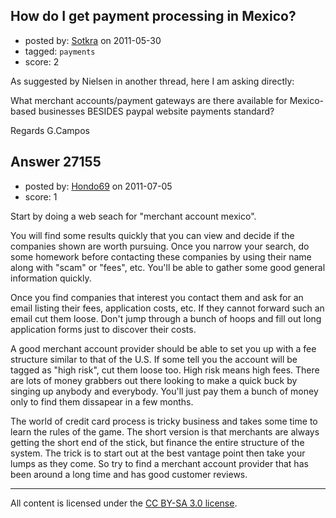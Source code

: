 ## How do I get payment processing in Mexico?

- posted by: [Sotkra](https://stackexchange.com/users/-1/10897-sotkra) on 2011-05-30
- tagged: `payments`
- score: 2

As suggested by Nielsen in another thread, here I am asking directly:

What merchant accounts/payment gateways are there available for Mexico-based businesses BESIDES paypal website payments standard?

Regards
G.Campos


## Answer 27155

- posted by: [Hondo69](https://stackexchange.com/users/-1/11716-hondo69) on 2011-07-05
- score: 1

Start by doing a web seach for "merchant account mexico".

You will find some results quickly that you can view and decide if the companies shown are worth pursuing.  Once you narrow your search, do some homework before contacting these companies by using their name along with "scam" or "fees", etc.  You'll be able to gather some good general information quickly.

Once you find companies that interest you contact them and ask for an email listing their fees, application costs, etc.  If they cannot forward such an email cut them loose.  Don't jump through a bunch of hoops and fill out long application forms just to discover their costs.

A good merchant account provider should be able to set you up with a fee structure similar to that of the U.S.  If some tell you the account will be tagged as "high risk", cut them loose too.  High risk means high fees.  There are lots of money grabbers out there looking to make a quick buck by singing up anybody and everybody.  You'll just pay them a bunch of money only to find them dissapear in a few months.

The world of credit card process is tricky business and takes some time to learn the rules of the game.  The short version is that merchants are always getting the short end of the stick, but finance the entire structure of the system.  The trick is to start out at the best vantage point then take your lumps as they come.  So try to find a merchant account provider that has been around a long time and has good customer reviews.





---

All content is licensed under the [CC BY-SA 3.0 license](https://creativecommons.org/licenses/by-sa/3.0/).
